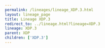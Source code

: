 ```yaml
---
permalink: /lineages/lineage_XDP.3.html
layout: lineage_page
title: Lineage XDP.3
redirect_to: ../lineage.html?lineage=XDP.3
lineage: XDP.3
parent: XDP
children: ['XDP.3']
---
```

